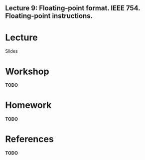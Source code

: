 Lecture 9: Floating-point format. IEEE 754. Floating-point instructions.
---

# Lecture

Slides

# Workshop

__TODO__

# Homework

__TODO__

# References

__TODO__
